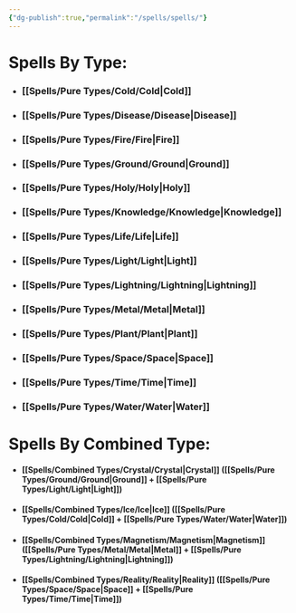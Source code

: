 ```yaml
---
{"dg-publish":true,"permalink":"/spells/spells/"}
---
```


# Spells By Type:
- ### [[Spells/Pure Types/Cold/Cold\|Cold]]
- ### [[Spells/Pure Types/Disease/Disease\|Disease]]
- ### [[Spells/Pure Types/Fire/Fire\|Fire]]
- ### [[Spells/Pure Types/Ground/Ground\|Ground]]
- ### [[Spells/Pure Types/Holy/Holy\|Holy]]
- ### [[Spells/Pure Types/Knowledge/Knowledge\|Knowledge]]
- ### [[Spells/Pure Types/Life/Life\|Life]]
- ### [[Spells/Pure Types/Light/Light\|Light]]
- ### [[Spells/Pure Types/Lightning/Lightning\|Lightning]]
- ### [[Spells/Pure Types/Metal/Metal\|Metal]]
- ### [[Spells/Pure Types/Plant/Plant\|Plant]]
- ### [[Spells/Pure Types/Space/Space\|Space]]
- ### [[Spells/Pure Types/Time/Time\|Time]]
- ### [[Spells/Pure Types/Water/Water\|Water]]

# Spells By Combined Type:
- #### [[Spells/Combined Types/Crystal/Crystal\|Crystal]] ([[Spells/Pure Types/Ground/Ground\|Ground]] + [[Spells/Pure Types/Light/Light\|Light]])
- #### [[Spells/Combined Types/Ice/Ice\|Ice]] ([[Spells/Pure Types/Cold/Cold\|Cold]] + [[Spells/Pure Types/Water/Water\|Water]])
- #### [[Spells/Combined Types/Magnetism/Magnetism\|Magnetism]] ([[Spells/Pure Types/Metal/Metal\|Metal]] + [[Spells/Pure Types/Lightning/Lightning\|Lightning]])
- #### [[Spells/Combined Types/Reality/Reality\|Reality]] ([[Spells/Pure Types/Space/Space\|Space]] + [[Spells/Pure Types/Time/Time\|Time]])
